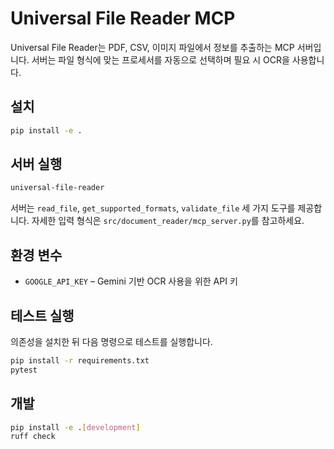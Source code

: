 # Universal File Reader MCP

Universal File Reader는 PDF, CSV, 이미지 파일에서 정보를 추출하는 MCP 서버입니다. 서버는 파일 형식에 맞는 프로세서를 자동으로 선택하며 필요 시 OCR을 사용합니다.

## 설치

```bash
pip install -e .
```

## 서버 실행

```bash
universal-file-reader
```

서버는 `read_file`, `get_supported_formats`, `validate_file` 세 가지 도구를 제공합니다. 자세한 입력 형식은 `src/document_reader/mcp_server.py`를 참고하세요.

## 환경 변수

- `GOOGLE_API_KEY` – Gemini 기반 OCR 사용을 위한 API 키

## 테스트 실행

의존성을 설치한 뒤 다음 명령으로 테스트를 실행합니다.

```bash
pip install -r requirements.txt
pytest
```

## 개발

```bash
pip install -e .[development]
ruff check
```
